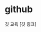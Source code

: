 # github
깃 교육
[깃 링크]<script src="https://gist.github.com/wjddusl/014c8c2b46681d21568c94a382158ab1.js"></script>
